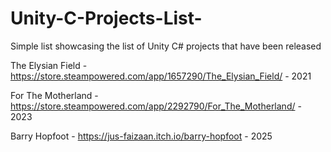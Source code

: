 # Unity-C-Projects-List-
Simple list showcasing the list of Unity C# projects that have been released 

The Elysian Field - https://store.steampowered.com/app/1657290/The_Elysian_Field/ - 2021

For The Motherland - https://store.steampowered.com/app/2292790/For_The_Motherland/ - 2023

Barry Hopfoot - https://jus-faizaan.itch.io/barry-hopfoot - 2025
